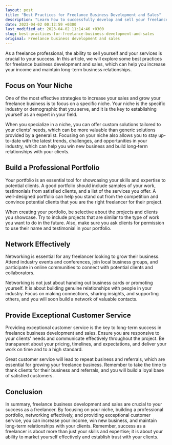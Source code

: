 ```yaml
---
layout: post
title: "Best Practices for Freelance Business Development and Sales"
description: "Learn how to successfully develop and sell your freelance services, increase your income and maintain long-term business relationships."
date: 2023-04-02 00:12:59 +0300
last_modified_at: 2023-04-02 11:14:46 +0300
slug: best-practices-for-freelance-business-development-and-sales
original: Freelance business development and sales
---
```

As a freelance professional, the ability to sell yourself and your services is crucial to your success. In this article, we will explore some best practices for freelance business development and sales, which can help you increase your income and maintain long-term business relationships.

## Focus on Your Niche

One of the most effective strategies to increase your sales and grow your freelance business is to focus on a specific niche. Your niche is the specific industry or demographic that you serve, and it is the key to establishing yourself as an expert in your field.

When you specialize in a niche, you can offer custom solutions tailored to your clients' needs, which can be more valuable than generic solutions provided by a generalist. Focusing on your niche also allows you to stay up-to-date with the latest trends, challenges, and opportunities in your industry, which can help you win new business and build long-term relationships with your clients.

## Build a Professional Portfolio

Your portfolio is an essential tool for showcasing your skills and expertise to potential clients. A good portfolio should include samples of your work, testimonials from satisfied clients, and a list of the services you offer. A well-designed portfolio can help you stand out from the competition and convince potential clients that you are the right freelancer for their project.

When creating your portfolio, be selective about the projects and clients you showcase. Try to include projects that are similar to the type of work you want to do in the future. Also, make sure you ask clients for permission to use their name and testimonial in your portfolio.

## Network Effectively

Networking is essential for any freelancer looking to grow their business. Attend industry events and conferences, join local business groups, and participate in online communities to connect with potential clients and collaborators.

Networking is not just about handing out business cards or promoting yourself. It is about building genuine relationships with people in your industry. Focus on making connections, sharing insights, and supporting others, and you will soon build a network of valuable contacts.

## Provide Exceptional Customer Service

Providing exceptional customer service is the key to long-term success in freelance business development and sales. Ensure you are responsive to your clients' needs and communicate effectively throughout the project. Be transparent about your pricing, timelines, and expectations, and deliver your work on time and to a high standard.

Great customer service will lead to repeat business and referrals, which are essential for growing your freelance business. Remember to take the time to thank clients for their business and referrals, and you will build a loyal base of satisfied customers.

## Conclusion

In summary, freelance business development and sales are crucial to your success as a freelancer. By focusing on your niche, building a professional portfolio, networking effectively, and providing exceptional customer service, you can increase your income, win new business, and maintain long-term relationships with your clients. Remember, success as a freelancer is about more than just your skills and expertise; it is about your ability to market yourself effectively and establish trust with your clients.